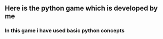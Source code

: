 ## Here is the python game which is developed by me
### In this game i have used basic python concepts
